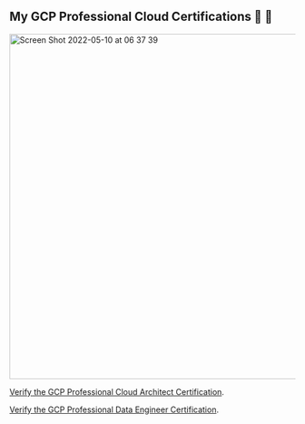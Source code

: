 ## My GCP Professional Cloud Certifications 👋 👋
<img width="607" alt="Screen Shot 2022-05-10 at 06 37 39" src="https://user-images.githubusercontent.com/343710/167545637-96d80712-6afe-45a8-824e-635371729bd3.png">

[Verify the GCP Professional Cloud Architect Certification](https://www.credential.net/639a436a-58dd-4f27-8720-31bd79836c93?key=449eefa5bc8a3bb4cb29c8cba04acfa62d698b52f7afcbe2209fbdb31f4b3df3).

[Verify the GCP Professional Data Engineer Certification](https://www.credential.net/5e605a5b-4b1c-4380-8024-deb34f975f86?key=6714f2885cf5bd5d43f2779db3e99d80c5db226942292c9392489a702e9664dd#gs.101v3ak).

